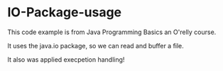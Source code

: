 # IO-Package-usage
This code example is from Java Programming Basics an O'relly course.

It uses the java.io package, so we can read and buffer a file.

It also was applied execpetion handling!
